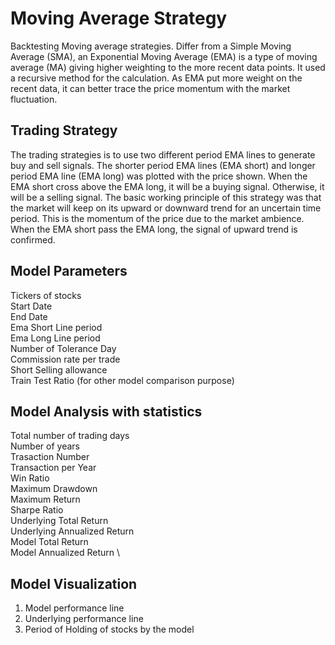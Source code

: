 # Moving Average Strategy
Backtesting Moving average strategies.
Differ from a Simple Moving Average (SMA), an Exponential Moving Average (EMA) is a type of moving average (MA) giving higher weighting to the more recent data points. It used a recursive method for the calculation. As EMA put more weight on the recent data, it can better trace the price momentum with the market fluctuation. 


## Trading Strategy
The trading strategies is to use two different period EMA lines to generate buy and sell signals. The shorter period EMA lines (EMA short) and longer period EMA line (EMA long) was plotted with the price shown. When the EMA short cross above the EMA long, it will be a buying signal. Otherwise, it will be a selling signal. The basic working principle of this strategy was that the market will keep on its upward or downward trend for an uncertain time period. This is the momentum of the price due to the market ambience. When the EMA short pass the EMA long, the signal of upward trend is confirmed.

## Model Parameters
Tickers of stocks \
Start Date\
End Date\
Ema Short Line period\
Ema Long Line period\
Number of Tolerance Day\
Commission rate per trade\
Short Selling allowance\
Train Test Ratio (for other model comparison purpose)

## Model Analysis with statistics
Total number of trading days \
Number of years \
Trasaction Number\
Transaction per Year\
Win Ratio \
Maximum Drawdown \
Maximum Return \
Sharpe Ratio \
Underlying Total Return \
Underlying Annualized Return \
Model Total Return \
Model Annualized Return \

## Model Visualization
1. Model performance line
2. Underlying performance line
3. Period of Holding of stocks by the model
